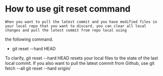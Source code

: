 # How to use git reset command

    When you want to pull the latest commit and you have modified files in your local repo that you want to discard, you can clear all local changes and pull the latest commit from repo local using 
the following command.
- git reset --hard HEAD

To clarify, git reset --hard HEAD resets your local files to the state of the last local commit. If you also want to pull the latest commit from Github, use
git fetch --all
git reset --hard origin/<branch-name>

